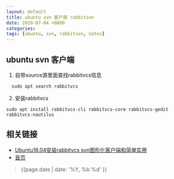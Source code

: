 ```yaml
---
layout: default
title: ubuntu svn 客户端 rabbitsvn
date: 2020-07-04 +0800
categories:
tags: [ubuntu, svn, rabbitsvn, notes]
---
```


## ubuntu svn 客户端

1. 自带source源里面查找rabbitvcs信息

```shell
  sudo apt search rabbitvcs
```
2. 安装rabbitvcs

```shell
sudo apt install rabbitvcs-cli rabbitvcs-core rabbitvcs-gedit rabbitvcs-nautilus
```

## 相关链接

- [Ubuntu18.04安装rabbitvcs svn图形化客户端和简单实用](https://www.cnblogs.com/Wolf-Dreams/p/11337982.html)
- [首页](https://zhishan33.github.io/shanBlog/)

> {{page.date | date: '%Y, %b %d' }}